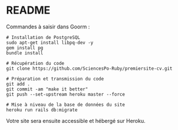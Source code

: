 # README

Commandes à saisir dans Goorm :
```
# Installation de PostgreSQL
sudo apt-get install libpq-dev -y
gem install pg
bundle install

# Récupération du code
git clone https://github.com/SciencesPo-Ruby/premiersite-cv.git

# Préparation et transmission du code
git add .
git commit -am "make it better"
git push --set-upstream heroku master --force

# Mise à niveau de la base de données du site
heroku run rails db:migrate
```

Votre site sera ensuite accessible et hébergé sur Heroku.
